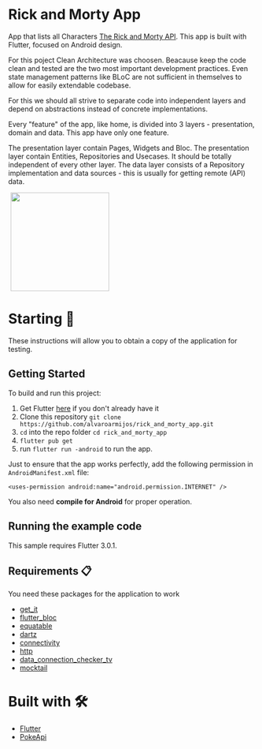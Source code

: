 # Rick and Morty App

App that lists all Characters [The Rick and Morty API](https://rickandmortyapi.com/ "The Rick and Morty API"). This app is built with Flutter, focused on Android design.

For this poject Clean Architecture was choosen.  Beacause keep the code clean and tested are the two most important development practices. Even state management patterns like BLoC are not sufficient in themselves to allow for easily extendable codebase.

For this we should all strive to separate code into independent layers and depend on abstractions instead of concrete implementations.

Every "feature" of the app, like home, is divided into 3 layers - presentation, domain and data. This app  have only one feature.

The presentation layer contain Pages, Widgets and Bloc. The presentation layer contain Entities, Repositories and Usecases. It should be totally independent of every other layer. The data layer consists of a Repository implementation and data sources - this is usually for getting remote (API) data.

<p>
    <img src="https://res.cloudinary.com/dzgd10ssq/image/upload/v1661148358/nfyprbhop0zmsofls90n.png" width="200"/ hspace="5"> 
</p>

# Starting 🚀

These instructions will allow you to obtain a copy of the application for testing.

## Getting Started
To build and run this project:

1. Get Flutter [here](https://flutter.dev) if you don't already have it
2. Clone this repository `git clone https://github.com/alvaroarmijos/rick_and_morty_app.git`
3. `cd` into the repo folder `cd rick_and_morty_app`
4. `flutter pub get`
5. run `flutter run -android` to run the app.

Just to ensure that the app works perfectly, add the following permission in ```AndroidManifest.xml``` file:

```
<uses-permission android:name="android.permission.INTERNET" />
```

You also need **compile for Android** for proper operation.

## Running the example code

This sample requires Flutter 3.0.1.

## Requirements 📋
You need these packages for the application to work
- [get_it](https://pub.dev/packages/get_it "get_it")
- [flutter_bloc ](https://pub.dev/packages/flutter_bloc "flutter_bloc ")
- [equatable](https://pub.dev/packages/equatable "equatable")
- [dartz](https://pub.dev/packages/dartz "dartz")
- [connectivity](https://pub.dev/packages/connectivity "connectivity")
- [http](https://pub.dev/packages/http#-installing-tab- "http")
- [data_connection_checker_tv](https://pub.dev/packages/data_connection_checker_tv "data_connection_checker_tv")
- [mocktail ](https://pub.dev/packages/mocktail "mocktail ")


# Built with 🛠️
  - [Flutter](https://flutter.dev/ "flutter")
  - [PokeApi](https://pokeapi.co/ "PokeApi")
